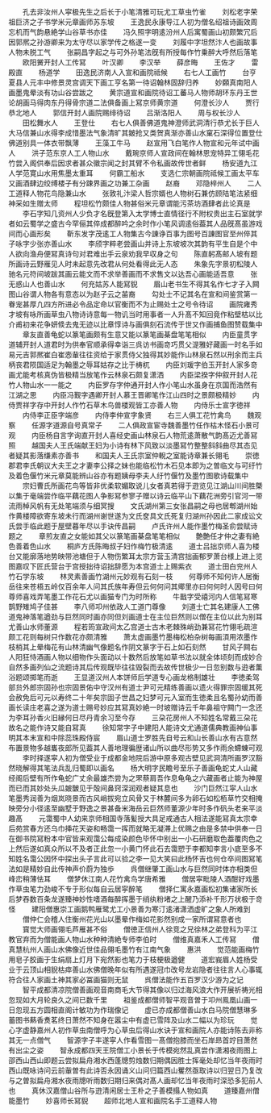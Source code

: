 <!-- { "loadSidebar": true } -->
　　孔去非汝州人寜极先生之后长于小笔清雅可玩尤工草虫竹雀
　　刘松老字荣祖巨济之子书学米元章画师苏东坡
　　王逸民永康导江人初为僧名绍祖诗画效周忘机而气韵悬絶学山谷草书亦佳
　　冯久照字明逺汾州人后寓蜀画山初颇繁冗后因郭熈之孙游卿来为太守尽以家学传之格遂一变
　　刘履中字坦然汴人也画故事人物未脱工气
　　张嗣昌字起之与可外孙笔法旣有所授每作竹乗醉大呼然后落笔
　　欧阳黉开封人工传冩
　　叶汉卿
　　李汉举
　　薛彦晦
　　王佐才
　　雷殿直
　　杨道学
　　田逸民济南人入宣和画院祗候
　　右七人工画竹
　　台亨夏县人元丰中修景灵宫调天下画工亨名第一待诏翰林固辞归养
　　妙頥真南阳人画墨鬼晕淡有功山谷尝跋之
　　黄宗道宣和画院待诏工蕃马人物师胡环东丹王世论胡画马得肉东丹得骨宗道二法俱备画上冩京师黄宗道
　　何澄长沙人
　　贾行恭北地人
　　郭信开封人画院赐绯待诏
　　吕渐洛阳人
　　周与权长沙人
　　田松舞水人
　　王登仕
　　右七人俱善佛道鬼神澄师武洞清行恭尤长于巨人大马信兼山水得李成惜墨法气象清旷其皴抢又类贺真渐亦善山水窠石深得位置登仕佛道别具一体衣带飘薄
　　王藻工牛马
　　赵宣用飞白笔作人物宣和元年试中画人
　　洪子范东京人工人物山水
　　戴琬京师人宣政间在翰林恩宠特异工翎毛花竹尝入阁供奉后因求者甚众徽宗闻之封其臂不令私画故传世者鲜
　　杨安道九江人学范寛山水用焦墨太重耳
　　何霸工船水
　　支选仁宗朝画院祗候工画太平车又画酒肆边绞缚楼子有分踈界画之功兼工杂画
　　赵裔
　　邓隐梓州人
　　二人工道释人物花鸟隐兼山水
　　张敦礼汴梁人哲宗婿也人物树石兼仿顾陆笔法紧细神采如生赠太师
　　程坦松竹颇佳人物甚俗米元章谓能污茶坊酒肆者此论真是
　　李石字知几资州人少负才名旣登第入太学博士直情径行不附权贵出主石室就学者如云蜀学之盛古今罕俪其倅成都醉吟之余时作小笔风调逺俗葢其人品旣髙虽游戏间而心画形矣
　　靳东发字茂逺工人物集古今諌诤百事为图号百諌图官至州倅其子咏字少张亦善山水
　　李颀字粹老尝画山并诗上东坡坡次其韵有平生自是个中人欲向渔舟便冩真诗句对君难出手云泉劝我早収身之句
　　陈直躬髙邮人坡有题所画诗云野雁见人时未起意先改君从何处看得此无人态
　　朱象先字景初松陵人驰名元符间坡跋其画云能文而不求举善画而不求售文以达吾心画能适吾意
　　张无惑山人也善山水
　　何充姑苏人能冩貎
　　眉山老书生不得其名作七才子入闗图山谷谓人物各有意态以为赵子云之苖裔
　　勾处士不记其名在宣和间鉴赏第一眷宠甚厚凢四方所进必令品定命以官衡而不为止赐处士之号令待诏
　　画院雍秀才坡有咏所画草虫八物诗诗意每一物讥当时用事者一人升髙不知回竟作粘壁枯以比介甫初来花争妍倐去鬼无迹以比章惇诗与画俱刻石流传于世又作画捕鱼图赞载集中
　　章友直善龟蛇以篆笔画颇有生意又能以篆笔画棊盘笔笔相似
　　内臣童贯字道辅开封人道君时为供奉官顺承得幸诣三呉访书画竒巧贯父湜雅好藏画一时名手如易元吉郭熈崔白崔悫軰往往资给于家贯侍父独得其妙能作山林泉石然以刑余而主兵柄丧君陨国适足为翰墨之辱耳姑存之比于梼杌
　　内臣刘瑗字伯玉开封人家多竒画尤能考核真伪皆极精当放笔作云林泉石颇复潇洒
　　内臣梁揆字仲叙开封人花竹人物山水一一能之
　　内臣罗存字仲通开封人作小笔山水虽身在京国而浩然有江湖之思
　　内臣冯觐字遇卿开封人慕王晋卿笔作江山四时之景颇极精妙
　　内侍贾祥字存中开封人作竹石草木鸟兽楼观皆工亦善人物
　　内侍乐士宣字徳祥
　　内侍李正臣字端彦
　　内侍李仲宣字象贤
　　右三人俱工花竹禽鸟
　　魏观察
　　任源字道源自号真常子
　　二人俱政宣宦寺魏善墨竹任作枯木怪石小景可观
　　内臣杨自言字询直开封人喜经史画山林泉石人物荒逺萧散气韵髙迈尤善冩照
　　越国夫人王氏端献王妇为小诗有林下风致以淡墨冩竹整整斜斜曲尽其态见者疑其影落缣素亦善书
　　和国夫人王氏宗室仲輗之室能诗章兼长翎毛
　　崇徳郡君李氏朝议大夫王之才妻李公择之妹也能临松竹木石见本即为之曽临文与可纡竹及着色偃竹米元章莫能辨山谷亦有题姨母李夫人纡竹偃竹及墨竹图歌诗载集中
　　宗妇曹氏所画花鸟等皆非优柔软媚取说儿女者真若得于逰览见江湖山川间胜槩以集于毫端尝作临平藕花图人争影冩参寥子赠以诗云临平山下藕花洲旁引官河一带流雨棹风帆有无处笔端须与细冥搜
　　文氏湖州第三女张昌嗣之母也居郫湖州始作黄楼障欲寄东坡未行而湖州谢世遂为文氏奁具文氏死复归湖州孙因此二家成讼文氏尝手临此题于屋壁暮年尽以手诀传昌嗣
　　卢氏许州人能作墨竹梅圣俞尝赋诗题之
　　章煎友直之女能如其父以篆笔画棊盘笔笔相似
　　艶艶任才仲之妻有絶色善着色山水
　　桐庐方氏陈晦叔子妇作梅竹极清逺
　　道士吕拙京师人喜为楼台又能廓落地势映带池塘但于人物伤繁耳太宗方营玉清宫拙画郁罗萧台様上进上览图嘉叹下匠氏营台于宫授拙待诏拙辞愿为本宫道士上赐紫衣
　　道士田白兖州人竹石学东坡
　　林灵素善画竹湖州元妙观有石刻一枝
　　何尊师不知何许人居衡岳往来苍梧五岭仅百余年人问其氏族年寿但云何何问其鄊里亦曰何何时人因号曰何尊师喜戏弄笔墨工作花石尤以画猫专门为时所称
　　牛戬字受禧河内人信笔冩寒鹊野雉鸠子佳甚
　　李八师卭州依政人工道门尊像
　　刘道士亡其名建康人工佛道鬼神落笔遒劲与巨然同时画亦同但刘画道士在主位巨然则以僧在主位以此为别耳尤善山水师董源
　　程若筠宣政间太乙宫道士古木老棘殊峭劲兼冩花竹翎毛疏渲颇工花则每树只作数花亦颇清雅
　　萧太虚画墨竹墨梅松柏杂树每画湏用浓墨作枝梢其上晕梅花有山林清幽气像题名作阴文篆字于石上如石刻然
　　甘风子闗右人阳狂恃酒画人物以细物作头面动以十数然后放笔如草书法以就全体顷刻而成妙合自然多画列仙之流题诗其后传观既毕往往毁裂而去故传世极少一日忽别数与逰者薫浴题颂掷笔而逝
　　王显道汉州人本饼师后学道专心画龙格制雄壮
　　李徳柔驾部贠外郎宗固孙也宗固景佑中守汉州有道士尹可元精练善画以遗火得罪宗固缓其死会赦免后可元以寿终二十年矣宗固子世昌之妇梦可元入室而生徳柔且名蜀孙幼而善画长读庄老喜之遂为道士赐号妙应其冩真妙絶一时坡赠诗云千年鼻祖守闗门一念还为李耳孙香火旧縁何日尽丹青余习至今存
　　三朶花房州人不知姓名常戴三朶花故名之能作诗又能自冩真
　　徐知常字子中建阳人能诗文尤通道儒典教画神仙事明其本末宣和中除蕊珠殿侍宸
　　眉山道士罗胜先自号云和山长善山水有古意然布置景物多越巂夜郎所见葢其人善地理徧歴诸山所以曲尽形势又多作雨余螮蝀可观
　　李时择遂寜人初为僧受业于成都金地院后游中原多观古壁见武洞清所画罗汉豁然晓解得其笔法兵乱归蜀即以画名
　　杨大明字民瞻号至乐子善画龟蛇丈人山藏经阁后壁有所作龟蛇广丈余最雄杰尝为之罘蔡肩吾作息龟龟之六藏画者止能为神屋而已而其妙处头瓜皴皵见于殻间鼻窍深润观者疑其息也
　　沙门巨然江寜人山水笔墨秀润善为烟岚晓景而古风峭拔宛立风骨又于林麓间多为卵石如松栢草竹交相掩映旁分小径逺至幽墅于野逸之景甚备米海岳云巨然师董源少年时多作矾头老来平淡趣髙
　　元霭蜀中人幼来京师相国寺落髪授大具足戒通古人相法遂能冩真太宗幸后苑赏春方还乌巾挿花天姿和畅霭一挥而就略无凝滞上优赐之由是多禁中供奉一日在御书院冩粉本中官皆来观霭公每成染颜色毕怀中别出一小石研磨取色葢覆肉色之上然后遂如真众所以不及者正此忽一小黄门怀此石去霭愬于李都知李言小底至多不知姓名霭公因怀中探出头子言此可以验之李一见大笑曰此杨怀吉也何仓卒间图冩笔法如是精妙自此传神声价蔚为独歩
　　呉僧继肇工画山水与巨然同时体亦相类但峰峦稍薄怯耳
　　僧梦休江南人花竹禽鸟学唐希雅
　　僧居寜毗陵人酒酣好戏墨作草虫笔力劲峻不专于形似每自云居寜醉笔
　　僧择仁寓永嘉画松初集诸家所长后梦吞数百条龙遂臻神妙性嗜酒每醉挥墨于绡纨粉堵之上醒乃添补千形万状极于竒怪
　　建阳僧惠崇工画鹅鸭雁鹭尤工小景善为寒汀逺渚潇洒虚旷之象人所难到
　　僧仲仁会稽人住衡州花光山以墨晕作梅如花影然别成一家所谓冩意者也
　　寳觉大师画翎毛芦雁甚不俗
　　僧徳正信州人徐竞之兄徐林之弟登科为平江教官弃而为僧能画人物山水种种清絶专师李伯时
　　僧维真嘉禾人工传冩
　　僧真慧杭州人画山水佛像近世佳品翎毛墨竹有江南气象
　　惠洪
　　觉范能画梅竹用皂子胶画于生绢扇上灯月下宛然影也笔力于枝梗极遒健
　　道宏峩眉人姓杨受业于云顶山相貎枯瘁善山水佛僧晚年似有所遇遂冠巾改号龙岩隐者往往言人心事辄符合往人家画土神其家必冨画猫则无鼠
　　呉僧法能作五百罗汉少游为之记
　　智平成都清凉院僧善画观音南商毛大节得其像以归过海风浪大作开展祈祷光相忽现如大月轮良久之间已数千里
　　祖鉴成都僧师智平观音曽于卭州鳯凰山画一日忽现五方圆相直阁计敏功为作瑞像记
　　虚已亦成都僧善山水白马院僧慧琳多蓄图书爇香煑茗终日萧然不知身在嚣尘中有虚已雪阵及山水二幅以为珍玩
　　觉心字虚静嘉州人初作草虫南僧呼为心草虫后得山水诀于宣和画院人亦能诗陈去非称其无一点僧气
　　智源字子丰遂寜人作看雪图一髙僧抱膝而坐石岸昻首竚目萧然有出尘之姿
　　智永成都四天王院僧工小景长于传模宛然乱真尝作潇湘夜雨图上邵西山西山即题云尝拟扁舟湘水西蓬牕剪烛数归期偶因胜士挥毫处却忆当年夜雨时西山既咏诗问云前軰曽有此诗否永因诵义山问归篇西山矍然亟取诗以归翌日乃复改与之曽拟扁舟湘水夜雨牕听雨数归期归来偶对髙人画却忆当年夜雨时深恐多犯前人也
　　真休汉嘉僧山谷所与逰清闲居士王朴之子善模搨人物如真
　　道臻嘉州僧能墨竹
　　妙喜师长冩貎
　　超师北地人宣和画院名手工道释人物
